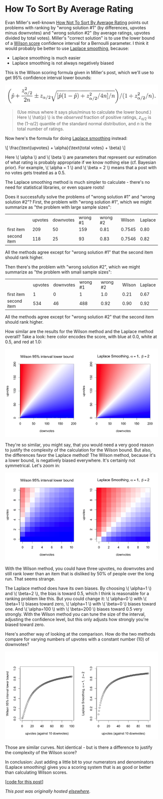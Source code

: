 # How To Sort By Average Rating



Evan Miller's well-known <a href="http://www.evanmiller.org/how-not-to-sort-by-average-rating.html">How Not To Sort By Average Rating</a> points out problems with ranking by "wrong solution #1" (by differences, upvotes minus downvotes) and "wrong solution #2" (by average ratings, upvotes divided by total votes). Miller's "correct solution" is to use the lower bound of a <a href="http://en.wikipedia.org/wiki/Binomial_proportion_confidence_interval#Wilson_score_interval">Wilson score</a> confidence interval for a Bernoulli parameter. I think it would probably be better to use <a href="http://en.wikipedia.org/wiki/Additive_smoothing">Laplace smoothing</a>, because:

 * Laplace smoothing is much easier
 * Laplace smoothing is not always negatively biased

This is the Wilson scoring formula given in Miller's post, which we'll use to get 95% confidence interval lower bounds:

<a href="rating-equation.png"><img class="aligncenter size-full wp-image-918" src="rating-equation.png" alt="rating equation"></a>

> (Use minus where it says plus/minus to calculate the lower bound.) Here \\( \hat{p} \\) is the <em>observed</em> fraction of positive ratings, <em>z</em><sub>α/2</sub> is the (1-α/2) quantile of the standard normal distribution, and <em>n</em> is the total number of ratings.

Now here's the formula for doing <a href="http://mathbabe.org/2012/09/20/columbia-data-science-course-week-3-naive-bayes-laplace-smoothing-and-scraping-data-off-the-web/">Laplace smoothing</a> instead:

\\[ \frac{\text{upvotes} + \alpha}{\text{total votes} + \beta} \\]

Here \\( \alpha \\) and \\( \beta \\) are parameters that represent our estimation of what rating is probably appropriate if we know nothing else (cf. Bayesian prior). For example, \\( \alpha = 1 \\) and \\( \beta = 2 \\) means that a post with no votes gets treated as a 0.5.

The Laplace smoothing method is much simpler to calculate - there's no need for statistical libraries, or even square roots!

Does it successfully solve the problems of "wrong solution #1" and "wrong solution #2"? First, the problem with "wrong solution #1", which we might summarize as "the problem with large sample sizes":

<table>
<tbody>
<tr>
<td></td>
<td>upvotes</td>
<td>downvotes</td>
<td>wrong #1</td>
<td>wrong #2</td>
<td>Wilson</td>
<td>Laplace</td>
</tr>
<tr>
<td>first item</td>
<td>209</td>
<td>50</td>
<td>159</td>
<td>0.81</td>
<td>0.7545</td>
<td>0.80</td>
</tr>
<tr>
<td>second item</td>
<td>118</td>
<td>25</td>
<td>93</td>
<td>0.83</td>
<td>0.7546</td>
<td>0.82</td>
</tr>
</tbody>
</table>

All the methods agree except for "wrong solution #1" that the second item should rank higher.

Then there's the problem with "wrong solution #2", which we might summarize as "the problem with small sample sizes":

<table>
<tbody>
<tr>
<td></td>
<td>upvotes</td>
<td>downvotes</td>
<td>wrong #1</td>
<td>wrong #2</td>
<td>Wilson</td>
<td>Laplace</td>
</tr>
<tr>
<td>first item</td>
<td>1</td>
<td>0</td>
<td>1</td>
<td>1.0</td>
<td>0.21</td>
<td>0.67</td>
</tr>
<tr>
<td>second item</td>
<td>534</td>
<td>46</td>
<td>488</td>
<td>0.92</td>
<td>0.90</td>
<td>0.92</td>
</tr>
</tbody>
</table>
All the methods agree except for "wrong solution #2" that the second item should rank higher.

How similar are the results for the Wilson method and the Laplace method overall? Take a look: here color encodes the score, with blue at 0.0, white at 0.5, and red at 1.0:

<a href="plot1.png"><img class="aligncenter size-large wp-image-938" src="plot1.png" alt="plot of Wilson and Laplace methods"></a>

They're so similar, you might say, that you would need a very good reason to justify the complexity of the calculation for the Wilson bound. But also, the differences favor the Laplace method! The Wilson method, because it's a lower bound, is negatively biased everywhere. It's certainly not symmetrical. Let's zoom in:

<a href="plot2.png"><img class="aligncenter size-large wp-image-939" src="plot2.png" alt="plot of Wilson and Laplace methods - zoomed"></a>

With the Wilson method, you could have three upvotes, no downvotes and still rank lower than an item that is disliked by 50% of people over the long run. That seems strange.

The Laplace method does have its own biases. By choosing \\( \alpha=1 \\) and \\( \beta=2 \\), the bias is toward 0.5, which I think is reasonable for a ranking problem like this. But you could change it: \\( \alpha=0 \\) with \\( \beta=1 \\) biases toward zero, \\( \alpha=1 \\) with \\( \beta=0 \\) biases toward one. And \\( \alpha=100 \\) with \\( \beta=200 \\) biases toward 0.5 very strongly. With the Wilson method you can tune the size of the interval, adjusting the confidence level, but this only adjusts how strongly you're biased toward zero.

Here's another way of looking at the comparison. How do the two methods compare for varying numbers of upvotes with a constant number (10) of downvotes?

<a href="plot3.png"><img class="aligncenter wp-image-942 size-large" src="plot3.png" alt="Wilson and Laplace methods again"></a>

Those are similar curves. Not identical - but is there a difference to justify the complexity of the Wilson score?

In conclusion: Just adding a little bit to your numerators and denominators (Laplace smoothing) gives you a scoring system that is as good or better than calculating Wilson scores.

[<a href="https://gist.github.com/ajschumacher/b9645724d9d842810613">code for this post</a>]



*This post was originally hosted [elsewhere](https://planspacedotorg.wordpress.com/2014/08/17/how-to-sort-by-average-rating/).*
